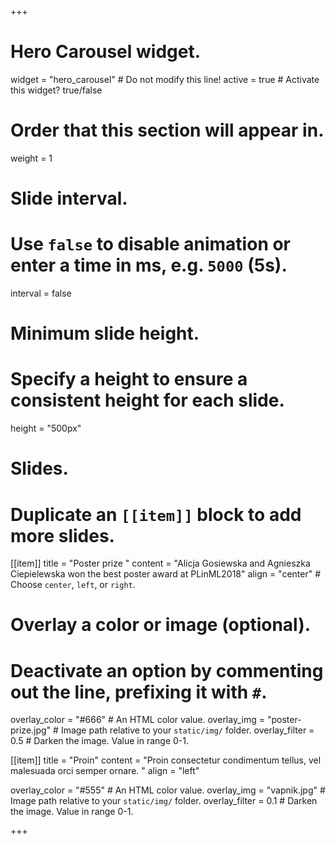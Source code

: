 +++
# Hero Carousel widget.
widget = "hero_carousel"  # Do not modify this line!
active = true  # Activate this widget? true/false

# Order that this section will appear in.
weight = 1

# Slide interval.
# Use `false` to disable animation or enter a time in ms, e.g. `5000` (5s).
interval = false

# Minimum slide height.
# Specify a height to ensure a consistent height for each slide.
height = "500px"

# Slides.
# Duplicate an `[[item]]` block to add more slides.
[[item]]
  title = "Poster prize "
  content = "Alicja Gosiewska and Agnieszka Ciepielewska won the best poster award at PLinML2018"
  align = "center"  # Choose `center`, `left`, or `right`.

  # Overlay a color or image (optional).
  #   Deactivate an option by commenting out the line, prefixing it with `#`.
  overlay_color = "#666"  # An HTML color value.
  overlay_img = "poster-prize.jpg"  # Image path relative to your `static/img/` folder.
  overlay_filter = 0.5  # Darken the image. Value in range 0-1.

[[item]]
  title = "Proin"
  content = "Proin consectetur condimentum tellus, vel malesuada orci semper ornare. "
  align = "left"

  overlay_color = "#555"  # An HTML color value.
  overlay_img = "vapnik.jpg"  # Image path relative to your `static/img/` folder.
  overlay_filter = 0.1 # Darken the image. Value in range 0-1.

+++
